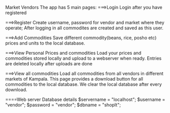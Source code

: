 Market Vendors
The app has 5 main pages:
===>Login
    Login after you have registered

===>Register
    Create username, password for vendor and market where they operate; After logging in all commodites are created and saved as this user.

===>Add Commodities
    Save different commodity(beans, rice, posho etc) prices and units to the local database. 

===>View Personal Prices and commodities
    Load your prices and commodities stored locally and upload to a webserver when ready. Entries are deleted locally after uploads are done
    
===>View all commodities
    Load all commodities from all vendors in different markets of Kampala. This page provides a download button for all commodities to the local database. We clear the local database after every download.
    
====Web server Database details
    $servername = "localhost";
    $username = "vendor";
    $password = "vendor";
    $dbname = "shopIt";
    
